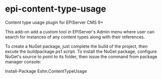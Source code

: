 # epi-content-type-usage
Content type usage plugin for EPiServer CMS 9+

This add-on add a custom tool in EPiServer's Admin menu where user can search for instances of any content types along with their references.

To create a NuGet package, just complete the build of the project, then excute the buildpackage.ps1 script.
To install the NuGet package, configure NuGet's source to point to its folder, then issue the command from package manager console:

Install-Package Eshn.ContentTypeUsage
